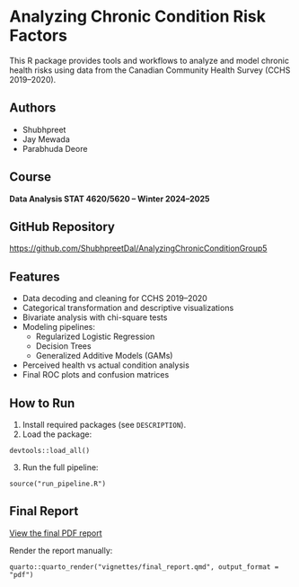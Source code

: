 # Analyzing Chronic Condition Risk Factors

This R package provides tools and workflows to analyze and model chronic health risks using data from the Canadian Community Health Survey (CCHS 2019–2020).

## Authors
- Shubhpreet
- Jay Mewada
- Parabhuda Deore

## Course
**Data Analysis STAT 4620/5620 – Winter 2024–2025**

## GitHub Repository
<https://github.com/ShubhpreetDal/AnalyzingChronicConditionGroup5>

## Features

- Data decoding and cleaning for CCHS 2019–2020
- Categorical transformation and descriptive visualizations
- Bivariate analysis with chi-square tests
- Modeling pipelines:
  - Regularized Logistic Regression
  - Decision Trees
  - Generalized Additive Models (GAMs)
- Perceived health vs actual condition analysis
- Final ROC plots and confusion matrices

## How to Run

1. Install required packages (see `DESCRIPTION`).
2. Load the package: 
```
devtools::load_all()
```
3. Run the full pipeline:
```
source("run_pipeline.R")
```

## Final Report

[View the final PDF report](vignettes/final_report.pdf)

Render the report manually:
```
quarto::quarto_render("vignettes/final_report.qmd", output_format = "pdf")
```
